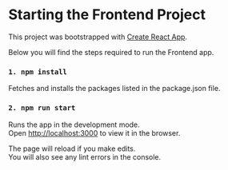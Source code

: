 # Starting the Frontend Project

This project was bootstrapped with [Create React App](https://github.com/facebook/create-react-app).

Below you will find the steps required to run the Frontend app.

### `1. npm install`

Fetches and installs the packages listed in the package.json file.

### `2. npm run start`

Runs the app in the development mode.\
Open [http://localhost:3000](http://localhost:3000) to view it in the browser.

The page will reload if you make edits.\
You will also see any lint errors in the console.


